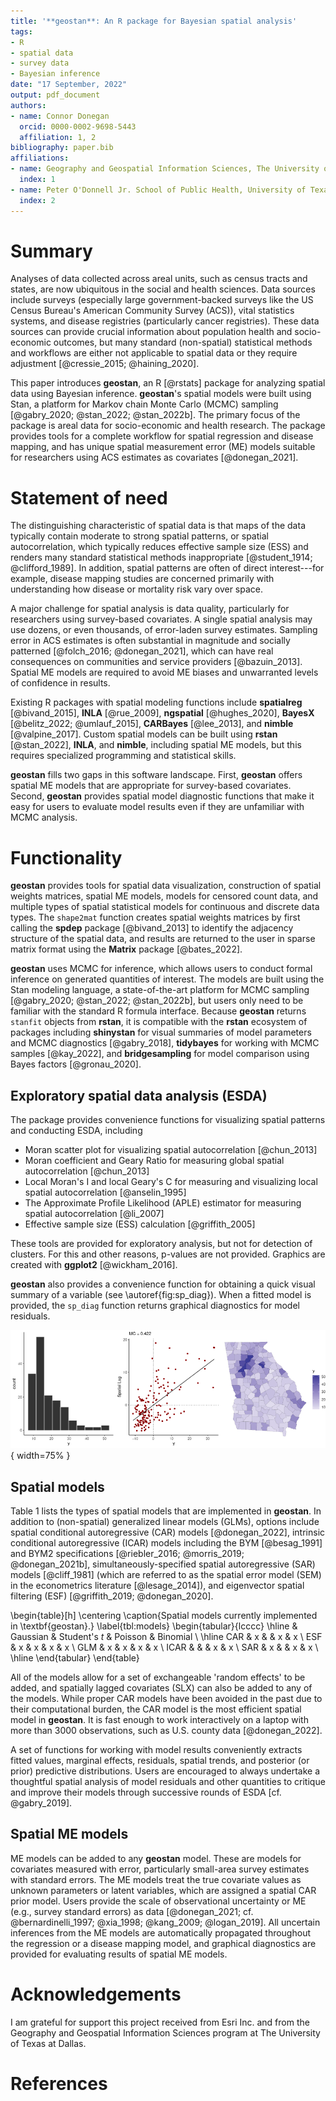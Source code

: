 ```yaml
---
title: '**geostan**: An R package for Bayesian spatial analysis'
tags:
- R
- spatial data
- survey data
- Bayesian inference
date: "17 September, 2022"
output: pdf_document
authors:
- name: Connor Donegan
  orcid: 0000-0002-9698-5443
  affiliation: 1, 2
bibliography: paper.bib
affiliations:
- name: Geography and Geospatial Information Sciences, The University of Texas at Dallas
  index: 1
- name: Peter O'Donnell Jr. School of Public Health, University of Texas Southwestern Medical Center
  index: 2
---
```

# Summary

Analyses of data collected across areal units, such as census tracts and states, are now ubiquitous in the social and health sciences. Data sources include surveys (especially large government-backed surveys like the US Census Bureau's American Community Survey (ACS)), vital statistics systems, and disease registries (particularly cancer registries). These data sources can provide crucial information about population health and socio-economic outcomes, but many standard (non-spatial) statistical methods and workflows are either not applicable to spatial data or they require adjustment [@cressie_2015; @haining_2020].

This paper introduces **geostan**, an R [@rstats] package for analyzing spatial data using Bayesian inference. **geostan**'s spatial models were built using Stan, a platform for Markov chain Monte Carlo (MCMC) sampling [@gabry_2020; @stan_2022; @stan_2022b]. The primary focus of the package is areal data for socio-economic and health research. The package provides tools for a complete workflow for spatial regression and disease mapping, and has unique spatial measurement error (ME) models suitable for researchers using ACS estimates as covariates [@donegan_2021]. 

# Statement of need

The distinguishing characteristic of spatial data is that maps of the data typically contain moderate to strong spatial patterns, or spatial autocorrelation, which typically reduces effective sample size (ESS) and renders many standard statistical methods inappropriate [@student_1914; @clifford_1989]. In addition, spatial patterns are often of direct interest---for example, disease mapping studies are concerned primarily with understanding how disease or mortality risk vary over space.

A major challenge for spatial analysis is data quality, particularly for researchers using survey-based covariates. A single spatial analysis may use dozens, or even thousands, of error-laden survey estimates. Sampling error in ACS estimates is often substantial in magnitude and socially patterned [@folch_2016; @donegan_2021], which can have real consequences on communities and service providers [@bazuin_2013]. Spatial ME models are required to avoid ME biases and unwarranted levels of confidence in results.

Existing R packages with spatial modeling functions include **spatialreg** [@bivand_2015], **INLA** [@rue_2009], **ngspatial** [@hughes_2020], **BayesX** [@belitz_2022; @umlauf_2015], **CARBayes** [@lee_2013], and **nimble** [@valpine_2017]. Custom spatial models can be built using **rstan** [@stan_2022], **INLA**, and **nimble**, including spatial ME models, but this requires specialized programming and statistical skills. 

**geostan** fills two gaps in this software landscape. First, **geostan** offers spatial ME models that are appropriate for survey-based covariates. Second, **geostan** provides spatial model diagnostic functions that make it easy for users to evaluate model results even if they are unfamiliar with MCMC analysis.

# Functionality

**geostan** provides tools for spatial data visualization, construction of spatial weights matrices, spatial ME models, models for censored count data, and multiple types of spatial statistical models for continuous and discrete data types. The `shape2mat` function creates spatial weights matrices by first calling the **spdep** package [@bivand_2013] to identify the adjacency structure of the spatial data, and results are returned to the user in sparse matrix format using the **Matrix** package [@bates_2022].

**geostan** uses MCMC for inference, which allows users to conduct formal inference on generated quantities of interest. The models are built using the Stan modeling language, a state-of-the-art platform for MCMC sampling [@gabry_2020; @stan_2022; @stan_2022b], but users only need to be familiar with the standard R formula interface. Because **geostan** returns `stanfit` objects from **rstan**, it is compatible with the **rstan** ecosystem of packages including **shinystan** for visual summaries of model parameters and MCMC diagnostics [@gabry_2018], **tidybayes** for working with MCMC samples [@kay_2022], and **bridgesampling** for model comparison using Bayes factors [@gronau_2020].

## Exploratory spatial data analysis (ESDA)

The package provides convenience functions for visualizing spatial patterns and conducting ESDA, including

  - Moran scatter plot for visualizing spatial autocorrelation [@chun_2013]
  - Moran coefficient and Geary Ratio for measuring global spatial autocorrelation [@chun_2013]
  - Local Moran's I and local Geary's C for measuring and visualizing local spatial autocorrelation [@anselin_1995]
  - The Approximate Profile Likelihood (APLE) estimator for measuring spatial autocorrelation [@li_2007]
  - Effective sample size (ESS) calculation [@griffith_2005]

These tools are provided for exploratory analysis, but not for detection of clusters. For this and other reasons, p-values are not provided. Graphics are created with **ggplot2** [@wickham_2016].

**geostan** also provides a convenience function for obtaining a quick visual summary of a variable (see \autoref{fig:sp_diag}). When a fitted model is provided, the `sp_diag` function returns graphical diagnostics for model residuals. 
  
![Spatial diagnostic summary for percent college educated, Georgia counties.\label{fig:sp_diag}](sp-diag.png){ width=75% }

## Spatial models

Table 1 lists the types of spatial models that are implemented in **geostan**. In addition to (non-spatial) generalized linear models (GLMs), options include spatial conditional autoregressive (CAR) models [@donegan_2022], intrinsic conditional autoregressive (ICAR) models including the BYM [@besag_1991] and BYM2 specifications [@riebler_2016; @morris_2019; @donegan_2021b], simultaneously-specified spatial autoregressive (SAR) models [@cliff_1981] (which are referred to as the spatial error model (SEM) in the econometrics literature [@lesage_2014]), and eigenvector spatial filtering (ESF) [@griffith_2019; @donegan_2020]. 

\begin{table}[h]
  \centering
    \caption{Spatial models currently implemented in \textbf{geostan}.}
      \label{tbl:models}
  \begin{tabular}{lcccc}
  \hline
   &  Gaussian & Student's $t$ & Poisson & Binomial \\
 \hline
 CAR & x &  & x & x  \\
 ESF & x & x & x & x \\
GLM & x & x & x & x \\ 
 ICAR & & & x & x \\
 SAR & x & & x & x \\
 \hline
  \end{tabular}
  \end{table}

All of the models allow for a set of exchangeable 'random effects' to be added, and spatially lagged covariates (SLX) can also be added to any of the models. While proper CAR models have been avoided in the past due to their computational burden, the CAR model is the most efficient spatial model in **geostan**. It is fast enough to work interactively on a laptop with more than $3000$ observations, such as U.S. county data [@donegan_2022]. 
  
A set of functions for working with model results conveniently extracts fitted values, marginal effects, residuals, spatial trends, and posterior (or prior) predictive distributions. Users are encouraged to always undertake a thoughtful spatial analysis of model residuals and other quantities to critique and improve their models through successive rounds of ESDA [cf. @gabry_2019].

## Spatial ME models

ME models can be added to any **geostan** model. These are models for covariates measured with error, particularly small-area survey estimates with standard errors. The ME models treat the true covariate values as unknown parameters or latent variables, which are assigned a spatial CAR prior model. Users provide the scale of observational uncertainty or ME (e.g., survey standard errors) as data [@donegan_2021; cf. @bernardinelli_1997; @xia_1998; @kang_2009; @logan_2019]. All uncertain inferences from the ME models are automatically propagated throughout the regression or a disease mapping model, and graphical diagnostics are provided for evaluating results of spatial ME models.

# Acknowledgements

I am grateful for support this project received from Esri Inc. and from the Geography and Geospatial Information Sciences program at The University of Texas at Dallas.

# References
